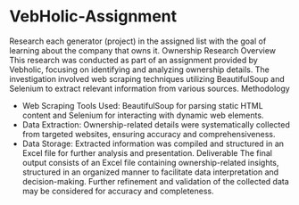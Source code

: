 # VebHolic-Assignment
Research each generator (project) in the assigned list with the goal of learning about the company that owns it. 
Ownership Research Overview
This research was conducted as part of an assignment provided by Vebholic, focusing on identifying and analyzing ownership details. The investigation involved web scraping techniques utilizing BeautifulSoup and Selenium to extract relevant information from various sources.
Methodology
- Web Scraping Tools Used: BeautifulSoup for parsing static HTML content and Selenium for interacting with dynamic web elements.
- Data Extraction: Ownership-related details were systematically collected from targeted websites, ensuring accuracy and comprehensiveness.
- Data Storage: Extracted information was compiled and structured in an Excel file for further analysis and presentation.
Deliverable
The final output consists of an Excel file containing ownership-related insights, structured in an organized manner to facilitate data interpretation and decision-making. Further refinement and validation of the collected data may be considered for accuracy and completeness.
